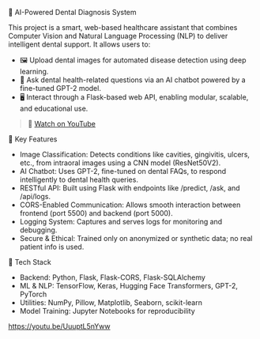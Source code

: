 🦷 AI-Powered Dental Diagnosis System

This project is a smart, web-based healthcare assistant that combines Computer Vision and Natural Language Processing (NLP) to deliver intelligent dental support. It allows users to:

- 🖼️ Upload dental images for automated disease detection using deep learning.
- 💬 Ask dental health-related questions via an AI chatbot powered by a fine-tuned GPT-2 model.
- 🖥️ Interact through a Flask-based web API, enabling modular, scalable, and educational use.

> 🔗 [Watch on YouTube](https://youtu.be/UuuptL5nYww)

📌 Key Features

- Image Classification: Detects conditions like cavities, gingivitis, ulcers, etc., from intraoral images using a CNN model (ResNet50V2).
- AI Chatbot: Uses GPT-2, fine-tuned on dental FAQs, to respond intelligently to dental health queries.
- RESTful API: Built using Flask with endpoints like /predict, /ask, and /api/logs.
- CORS-Enabled Communication: Allows smooth interaction between frontend (port 5500) and backend (port 5000).
- Logging System: Captures and serves logs for monitoring and debugging.
- Secure & Ethical: Trained only on anonymized or synthetic data; no real patient info is used.

🧰 Tech Stack

- Backend: Python, Flask, Flask-CORS, Flask-SQLAlchemy
- ML & NLP: TensorFlow, Keras, Hugging Face Transformers, GPT-2, PyTorch
- Utilities: NumPy, Pillow, Matplotlib, Seaborn, scikit-learn
- Model Training: Jupyter Notebooks for reproducibility

https://youtu.be/UuuptL5nYww
